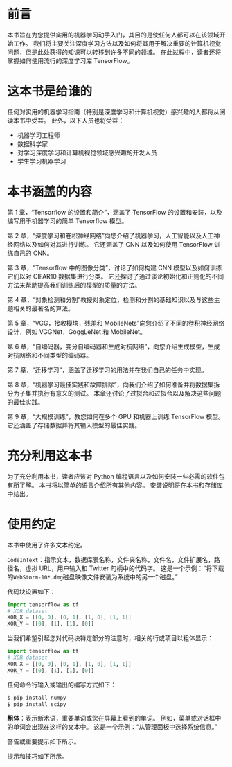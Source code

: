 # 前言

本书旨在为您提供实用的机器学习动手入门，其目的是使任何人都可以在该领域开始工作。 我们将主要关注深度学习方法以及如何将其用于解决重要的计算机视觉问题，但是此处获得的知识可以转移到许多不同的领域。 在此过程中，读者还将掌握如何使用流行的深度学习库 TensorFlow。

# 这本书是给谁的

任何对实用的机器学习指南（特别是深度学习和计算机视觉）感兴趣的人都将从阅读本书中受益。 此外，以下人员也将受益：

*   机器学习工程师
*   数据科学家
*   对学习深度学习和计算机视觉领域感兴趣的开发人员
*   学生学习机器学习

# 本书涵盖的内容

第 1 章，“Tensorflow 的设置和简介”，涵盖了 TensorFlow 的设置和安装，以及编写用于机器学习的简单 Tensorflow 模型。

第 2 章，“深度学习和卷积神经网络”向您介绍了机器学习，人工智能以及人工神经网络以及如何对其进行训练。 它还涵盖了 CNN 以及如何使用 TensorFlow 训练自己的 CNN。

第 3 章，“Tensorflow 中的图像分类”，讨论了如何构建 CNN 模型以及如何训练它们以对 CIFAR10 数据集进行分类。 它还探讨了通过谈论初始化和正则化的不同方法来帮助提高我们训练后的模型的质量的方法。

第 4 章，“对象检测和分割”教授对象定位，检测和分割的基础知识以及与这些主题相关的最著名的算法。

第 5 章，“VGG，接收模块，残差和 MobileNets”向您介绍了不同的卷积神经网络设计，例如 VGGNet，GoggLeNet 和 MobileNet。

第 6 章，“自编码器，变分自编码器和生成对抗网络”，向您介绍生成模型，生成对抗网络和不同类型的编码器。

第 7 章，“迁移学习”，涵盖了迁移学习的用法并在我们自己的任务中实现。

第 8 章，“机器学习最佳实践和故障排除”，向我们介绍了如何准备并将数据集拆分为子集并执行有意义的测试。 本章还讨论了过拟合和过拟合以及解决这些问题的最佳实践。

第 9 章，“大规模训练”，教您如何在多个 GPU 和机器上训练 TensorFlow 模型。 它还涵盖了存储数据并将其输入模型的最佳实践。

# 充分利用这本书

为了充分利用本书，读者应该对 Python 编程语言以及如何安装一些必需的软件包有所了解。 本书将以简单的语言介绍所有其他内容。 安装说明将在本书和存储库中给出。

# 使用约定

本书中使用了许多文本约定。

`CodeInText`：指示文本，数据库表名称，文件夹名称，文件名，文件扩展名，路径名，虚拟 URL，用户输入和 Twitter 句柄中的代码字。 这是一个示例：“将下载的`WebStorm-10*.dmg`磁盘映像文件安装为系统中的另一个磁盘。”

代码块设置如下：

```py
import tensorflow as tf 
# XOR dataset 
XOR_X = [[0, 0], [0, 1], [1, 0], [1, 1]] 
XOR_Y = [[0], [1], [1], [0]] 

```

当我们希望引起您对代码块特定部分的注意时，相关的行或项目以粗体显示：

```py
import tensorflow as tf 
# XOR dataset 
XOR_X = [[0, 0], [0, 1], [1, 0], [1, 1]] 
XOR_Y = [[0], [1], [1], [0]] 

```

任何命令行输入或输出的编写方式如下：

```py
$ pip install numpy
$ pip install scipy
```

**粗体**：表示新术语，重要单词或您在屏幕上看到的单词。 例如，菜单或对话框中的单词会出现在这样的文本中。 这是一个示例：“从管理面板中选择系统信息。”

警告或重要提示如下所示。

提示和技巧如下所示。